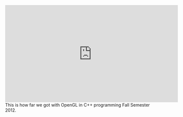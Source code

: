 <iframe width="560" height="315" src="http://www.youtube.com/embed/NaRQ4yubvn8" frameborder="0" allowfullscreen></iframe>  
This is how far we got with OpenGL in C++ programming Fall Semester 2012.

